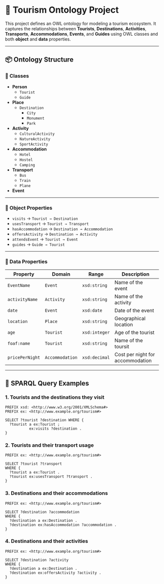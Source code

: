# 🧳 Tourism Ontology Project

This project defines an OWL ontology for modeling a tourism ecosystem. It captures the relationships between **Tourists**, **Destinations**, **Activities**, **Transports**, **Accommodations**, **Events**, and **Guides** using OWL classes and both **object** and **data** properties.

---

## 📦 Ontology Structure

### 🧍 Classes
- **Person**
  - `Tourist`
  - `Guide`
- **Place**
  - `Destination`
    - `City`
    - `Monument`
    - `Park`
- **Activity**
  - `CulturalActivity`
  - `NatureActivity`
  - `SportActivity`
- **Accommodation**
  - `Hotel`
  - `Hostel`
  - `Camping`
- **Transport**
  - `Bus`
  - `Train`
  - `Plane`
- **Event**

---

### 🔗 Object Properties
- `visits` → `Tourist → Destination`
- `usesTransport` → `Tourist → Transport`
- `hasAccommodation` → `Destination → Accommodation`
- `offersActivity` → `Destination → Activity`
- `attendsEvent` → `Tourist → Event`
- `guides` → `Guide → Tourist`

---

### 📐 Data Properties

| Property         | Domain             | Range        | Description                     |
|------------------|--------------------|--------------|---------------------------------|
| `EventName`      | `Event`            | `xsd:string` | Name of the event               |
| `activityName`   | `Activity`         | `xsd:string` | Name of the activity            |
| `date`           | `Event`            | `xsd:date`   | Date of the event               |
| `location`       | `Place`            | `xsd:string` | Geographical location           |
| `age`            | `Tourist`          | `xsd:integer`| Age of the tourist              |
| `foaf:name`      | `Tourist`          | `xsd:string` | Name of the toursit             |
| `pricePerNight`  | `Accommodation`    | `xsd:decimal`| Cost per night for accommodation|

---

## 🧪 SPARQL Query Examples

### 1. Tourists and the destinations they visit
```sparql
PREFIX xsd: <http://www.w3.org/2001/XMLSchema#>
PREFIX ex: <http://www.example.org/tourism#>

SELECT ?tourist ?destination WHERE {
  ?tourist a ex:Tourist ;
           ex:visits ?destination .
}
```
### 2. Tourists and their transport usage
```sparql
PREFIX ex: <http://www.example.org/tourism#>

SELECT ?tourist ?transport
WHERE {
  ?tourist a ex:Tourist .
  ?tourist ex:usesTransport ?transport .
}
```
### 3. Destinations and their accommodations
```sparql
PREFIX ex: <http://www.example.org/tourism#>

SELECT ?destination ?accommodation
WHERE {
  ?destination a ex:Destination .
  ?destination ex:hasAccommodation ?accommodation .
}
```
### 4. Destinations and their activities
```sparql
PREFIX ex: <http://www.example.org/tourism#>

SELECT ?destination ?activity
WHERE {
  ?destination a ex:Destination .
  ?destination ex:offersActivity ?activity .
}
```
